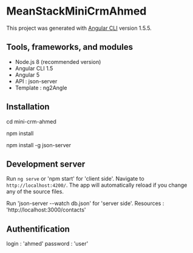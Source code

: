 # MeanStackMiniCrmAhmed

This project was generated with [Angular CLI](https://github.com/angular/angular-cli) version 1.5.5.

## Tools, frameworks, and modules

- Node.js 8 (recommended version)
- Angular CLI 1.5
- Angular 5
- API : json-server
- Template : ng2Angle

## Installation 

cd mini-crm-ahmed

npm install

npm install -g json-server

## Development server

Run `ng serve` or 'npm start' for 'client side'. Navigate to `http://localhost:4200/`. The app will automatically reload if you change any of the source files.

Run 'json-server --watch db.json' for 'server side'.  Resources : 'http://localhost:3000/contacts'

## Authentification
login : 'ahmed'
password : 'user'
